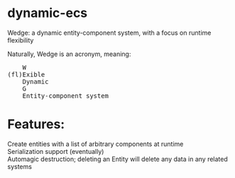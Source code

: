 # dynamic-ecs
Wedge: a dynamic entity-component system, with a focus on runtime flexibility

Naturally, Wedge is an acronym, meaning:

<pre>
    W  
(fl)Exible  
    Dynamic  
    G  
    Entity-component system  
</pre>

# Features:

Create entities with a list of arbitrary components at runtime  
Serialization support (eventually)  
Automagic destruction; deleting an Entity will delete any data in any related systems  
